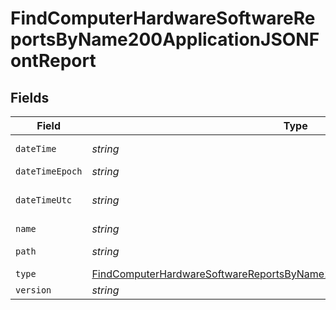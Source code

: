# FindComputerHardwareSoftwareReportsByName200ApplicationJSONFontReport


## Fields

| Field                                                                                                                                                                             | Type                                                                                                                                                                              | Required                                                                                                                                                                          | Description                                                                                                                                                                       | Example                                                                                                                                                                           |
| --------------------------------------------------------------------------------------------------------------------------------------------------------------------------------- | --------------------------------------------------------------------------------------------------------------------------------------------------------------------------------- | --------------------------------------------------------------------------------------------------------------------------------------------------------------------------------- | --------------------------------------------------------------------------------------------------------------------------------------------------------------------------------- | --------------------------------------------------------------------------------------------------------------------------------------------------------------------------------- |
| `dateTime`                                                                                                                                                                        | *string*                                                                                                                                                                          | :heavy_minus_sign:                                                                                                                                                                | N/A                                                                                                                                                                               | 2017-07-07 18:37:04                                                                                                                                                               |
| `dateTimeEpoch`                                                                                                                                                                   | *string*                                                                                                                                                                          | :heavy_minus_sign:                                                                                                                                                                | N/A                                                                                                                                                                               | 1499470624555                                                                                                                                                                     |
| `dateTimeUtc`                                                                                                                                                                     | *string*                                                                                                                                                                          | :heavy_minus_sign:                                                                                                                                                                | N/A                                                                                                                                                                               | 2017-07-07T18:37:04.555-0500                                                                                                                                                      |
| `name`                                                                                                                                                                            | *string*                                                                                                                                                                          | :heavy_minus_sign:                                                                                                                                                                | N/A                                                                                                                                                                               | Al Nile.ttc                                                                                                                                                                       |
| `path`                                                                                                                                                                            | *string*                                                                                                                                                                          | :heavy_minus_sign:                                                                                                                                                                | N/A                                                                                                                                                                               | /Library/Fonts/Al Nile.ttc                                                                                                                                                        |
| `type`                                                                                                                                                                            | [FindComputerHardwareSoftwareReportsByName200ApplicationJSONFontReportType](../../models/operations/findcomputerhardwaresoftwarereportsbyname200applicationjsonfontreporttype.md) | :heavy_minus_sign:                                                                                                                                                                | N/A                                                                                                                                                                               |                                                                                                                                                                                   |
| `version`                                                                                                                                                                         | *string*                                                                                                                                                                          | :heavy_minus_sign:                                                                                                                                                                | N/A                                                                                                                                                                               | n/a                                                                                                                                                                               |